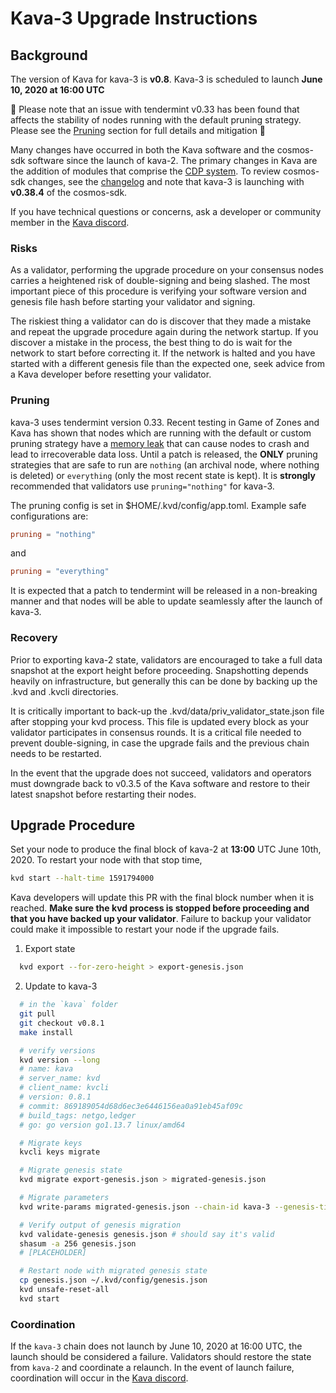 # Kava-3 Upgrade Instructions

## Background

The version of Kava for kava-3 is __v0.8__. Kava-3 is scheduled to launch __June 10, 2020 at 16:00 UTC__

🚨 Please note that an issue with tendermint v0.33 has been found that affects the stability of nodes running with the default pruning strategy. Please see the [Pruning](#Pruning) section for full details and mitigation 🚨

Many changes have occurred in both the Kava software and the cosmos-sdk software since the launch of kava-2. The primary changes in Kava are the addition of modules that comprise the [CDP system](https://docs.kava.io/). To review cosmos-sdk changes, see the [changelog](https://github.com/cosmos/cosmos-sdk/blob/v0.38.4/CHANGELOG.md) and note that kava-3 is launching with __v0.38.4__ of the cosmos-sdk.

If you have technical questions or concerns, ask a developer or community member in the [Kava discord](https://discord.com/invite/kQzh3Uv).

### Risks

As a validator, performing the upgrade procedure on your consensus nodes carries a heightened risk of double-signing and being slashed. The most important piece of this procedure is verifying your software version and genesis file hash before starting your validator and signing.

The riskiest thing a validator can do is discover that they made a mistake and repeat the upgrade procedure again during the network startup. If you discover a mistake in the process, the best thing to do is wait for the network to start before correcting it. If the network is halted and you have started with a different genesis file than the expected one, seek advice from a Kava developer before resetting your validator.

### Pruning

kava-3 uses tendermint version 0.33. Recent testing in Game of Zones and Kava has shown that nodes which are running with the default or custom pruning strategy have a [memory leak](https://github.com/tendermint/iavl/issues/256) that can cause nodes to crash and lead to irrecoverable data loss. Until a patch is released, the __ONLY__ pruning strategies that are safe to run are `nothing` (an archival node, where nothing is deleted) or `everything` (only the most recent state is kept). It is __strongly__ recommended that validators use `pruning="nothing"` for kava-3.

The pruning config is set in $HOME/.kvd/config/app.toml. Example safe configurations are:

```toml
pruning = "nothing"
```

and

```toml
pruning = "everything"
```

It is expected that a patch to tendermint will be released in a non-breaking manner and that nodes will be able to update seamlessly after the launch of kava-3.

### Recovery

Prior to exporting kava-2 state, validators are encouraged to take a full data snapshot at the export height before proceeding. Snapshotting depends heavily on infrastructure, but generally this can be done by backing up the .kvd and .kvcli directories.

It is critically important to back-up the .kvd/data/priv_validator_state.json file after stopping your kvd process. This file is updated every block as your validator participates in consensus rounds. It is a critical file needed to prevent double-signing, in case the upgrade fails and the previous chain needs to be restarted.

In the event that the upgrade does not succeed, validators and operators must downgrade back to v0.3.5 of the Kava software and restore to their latest snapshot before restarting their nodes.

## Upgrade Procedure

Set your node to produce the final block of kava-2 at __13:00__ UTC June 10th, 2020. To restart your node with that stop time,

```sh
kvd start --halt-time 1591794000
```

 Kava developers will update this PR with the final block number when it is reached. __Make sure the kvd process is stopped before proceeding and that you have backed up your validator__. Failure to backup your validator could make it impossible to restart your node if the upgrade fails.

1. Export state

```sh
  kvd export --for-zero-height > export-genesis.json
```

2. Update to kava-3

```sh
  # in the `kava` folder
  git pull
  git checkout v0.8.1
  make install

  # verify versions
  kvd version --long
  # name: kava
  # server_name: kvd
  # client_name: kvcli
  # version: 0.8.1
  # commit: 869189054d68d6ec3e6446156ea0a91eb45af09c
  # build_tags: netgo,ledger
  # go: go version go1.13.7 linux/amd64

  # Migrate keys
  kvcli keys migrate

  # Migrate genesis state
  kvd migrate export-genesis.json > migrated-genesis.json

  # Migrate parameters
  kvd write-params migrated-genesis.json --chain-id kava-3 --genesis-time 2020-06-10T14:00:00Z > genesis.json

  # Verify output of genesis migration
  kvd validate-genesis genesis.json # should say it's valid
  shasum -a 256 genesis.json
  # [PLACEHOLDER]

  # Restart node with migrated genesis state
  cp genesis.json ~/.kvd/config/genesis.json
  kvd unsafe-reset-all
  kvd start
```

### Coordination

If the `kava-3` chain does not launch by June 10, 2020 at 16:00 UTC, the launch should be considered a failure. Validators should restore the state from `kava-2` and coordinate a relaunch. In the event of launch failure, coordination will occur in the [Kava discord](https://discord.com/invite/kQzh3Uv).
